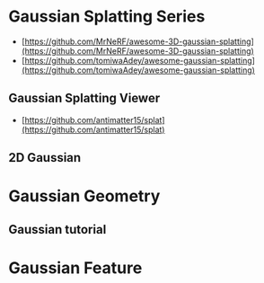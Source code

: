 # Gaussian Splatting Series

- [https://github.com/MrNeRF/awesome-3D-gaussian-splatting](https://github.com/MrNeRF/awesome-3D-gaussian-splatting)
- [https://github.com/tomiwaAdey/awesome-gaussian-splatting](https://github.com/tomiwaAdey/awesome-gaussian-splatting)

## Gaussian Splatting Viewer

- [https://github.com/antimatter15/splat](https://github.com/antimatter15/splat) 
## 2D Gaussian

# Gaussian Geometry


## Gaussian tutorial


# Gaussian Feature

